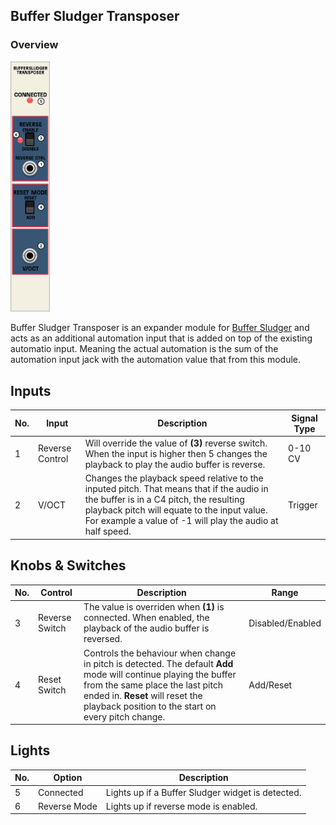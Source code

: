 ## Buffer Sludger Transposer

### Overview


<img src="https://github.com/Shtrompel/BGal256ModulesDocs/blob/main/BufferSludgerTransposer.png?raw=true" style="width:12.5%;">

Buffer Sludger Transposer is an expander module for [Buffer Sludger](https://github.com/Shtrompel/BGal256ModulesDocs/blob/main/BufferSludger.md) and acts as an additional automation input that is added on top of the existing automatio input. Meaning the actual automation is the sum of the automation input jack with the automation value that from this module.

## Inputs

| No. | Input             | Description                                 | Signal Type |
| --- | ----------------- | ------------------------------------------- | ----------- |
| 1   | Reverse Control       | Will override the value of **(3)** reverse switch. When the input is higher then 5 changes the playback to play the audio buffer is reverse.            | 0-10 CV     |
| 2   | V/OCT       | Changes the playback speed relative to the inputed pitch. That means that if the audio in the buffer is in a C4 pitch, the resulting playback pitch will equate to the input value. For example a value of -1 will play the audio at half speed.         | Trigger     |

## Knobs & Switches

| No. | Control        | Description                                            | Range             |
| --- | -------------- | ------------------------------------------------------ | ----------------- |
| 3  | Reverse Switch            | The value is overriden when **(1)** is connected. When enabled, the playback of the audio buffer is reversed.                              | Disabled/Enabled         |
| 4  | Reset Switch | Controls the behaviour when change in pitch is detected. The default **Add** mode will continue playing the buffer from the same place the last pitch ended in. **Reset** will reset the playback position to the start on every pitch change. | Add/Reset |

## Lights

| No. | Option                            | Description                                                                                       |
| --- | --------------------------------- | ------------------------------------------------------------------------------------------------- |
| 5  | Connected                    | Lights up if a Buffer Sludger widget is detected.                                                  |
| 6  | Reverse Mode                | Lights up if reverse mode is enabled. |
